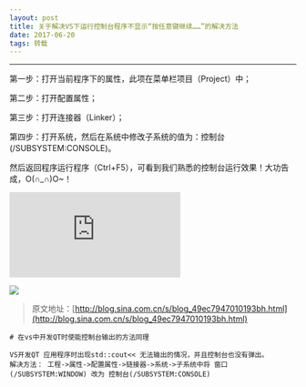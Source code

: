 ```yaml
---
layout: post
title: 关于解决VS下运行控制台程序不显示“按任意键继续……”的解决方法
date: 2017-06-20
tags: 转载
---
```

---

第一步：打开当前程序下的属性，此项在菜单栏项目（Project）中；

第二步：打开配置属性；

第三步：打开连接器（Linker）；

第四步：打开系统，然后在系统中修改子系统的值为：控制台 (/SUBSYSTEM:CONSOLE)。

然后返回程序运行程序（Ctrl+F5），可看到我们熟悉的控制台运行效果！大功告成，O(∩_∩)O~！

![](http://photo.blog.sina.com.cn/showpic.html#blogid=49ec7947010193bh&url=http://s1.sinaimg.cn/orignal/49ec7947gcd183ce0fc60)

![](http://upload-images.jianshu.io/upload_images/5865351-b577034e04d01da9?imageMogr2/auto-orient/strip%7CimageView2/2/w/1240)
</div>

> 原文地址：[http://blog.sina.com.cn/s/blog_49ec7947010193bh.html](http://blog.sina.com.cn/s/blog_49ec7947010193bh.html)

```
# 在vs中开发QT时使能控制台输出的方法同理

VS开发QT 应用程序时出现std::cout<< 无法输出的情况，并且控制台也没有弹出。
解决方法： 工程->属性->配置属性->链接器->系统->子系统中将 窗口(/SUBSYSTEM:WINDOW) 改为 控制台(/SUBSYSTEM:CONSOLE)